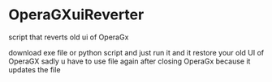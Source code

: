# OperaGXuiReverter
script that reverts old ui of OperaGx 

download exe file or python script and just run it and it restore your old UI of OperaGX sadly u have to use file again after closing OperaGx because it updates the file 
